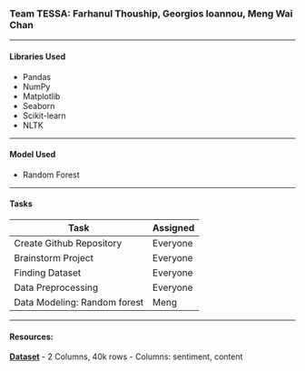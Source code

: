 ### Team TESSA: Farhanul Thouship, Georgios Ioannou, Meng Wai Chan
----

#### Libraries Used
- Pandas
- NumPy
- Matplotlib
- Seaborn
- Scikit-learn
- NLTK

----

#### Model Used
- Random Forest

---

#### Tasks

| Task      | Assigned  |
|-----------|-------|
| Create Github Repository  | Everyone  |
| Brainstorm Project        | Everyone  |
| Finding Dataset           | Everyone  |
| Data Preprocessing        | Everyone  |
| Data Modeling: Random forest  | Meng  |

----

#### Resources:
**[Dataset](https://www.kaggle.com/datasets/pashupatigupta/emotion-detection-from-text/data)**
    - 2 Columns, 40k rows
    - Columns: sentiment, content
    